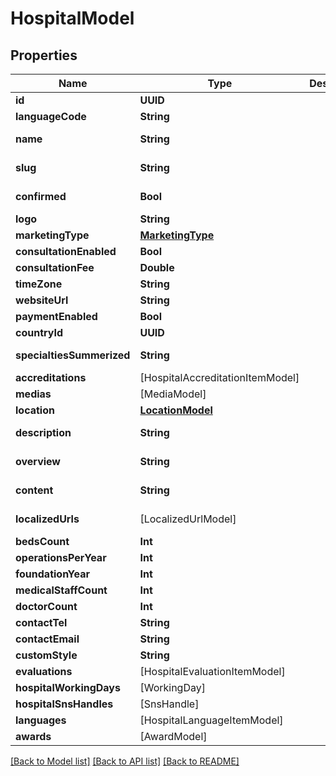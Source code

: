 # HospitalModel

## Properties
Name | Type | Description | Notes
------------ | ------------- | ------------- | -------------
**id** | **UUID** |  | [optional] 
**languageCode** | **String** |  | [optional] 
**name** | **String** |  | [optional] [readonly] 
**slug** | **String** |  | [optional] [readonly] 
**confirmed** | **Bool** |  | [optional] [readonly] 
**logo** | **String** |  | [optional] 
**marketingType** | [**MarketingType**](MarketingType.md) |  | [optional] 
**consultationEnabled** | **Bool** |  | [optional] 
**consultationFee** | **Double** |  | [optional] 
**timeZone** | **String** |  | [optional] 
**websiteUrl** | **String** |  | [optional] 
**paymentEnabled** | **Bool** |  | [optional] 
**countryId** | **UUID** |  | [optional] 
**specialtiesSummerized** | **String** |  | [optional] [readonly] 
**accreditations** | [HospitalAccreditationItemModel] |  | [optional] 
**medias** | [MediaModel] |  | [optional] 
**location** | [**LocationModel**](LocationModel.md) |  | [optional] 
**description** | **String** |  | [optional] [readonly] 
**overview** | **String** |  | [optional] [readonly] 
**content** | **String** |  | [optional] [readonly] 
**localizedUrls** | [LocalizedUrlModel] |  | [optional] [readonly] 
**bedsCount** | **Int** |  | [optional] 
**operationsPerYear** | **Int** |  | [optional] 
**foundationYear** | **Int** |  | [optional] 
**medicalStaffCount** | **Int** |  | [optional] 
**doctorCount** | **Int** |  | [optional] 
**contactTel** | **String** |  | [optional] 
**contactEmail** | **String** |  | [optional] 
**customStyle** | **String** |  | [optional] 
**evaluations** | [HospitalEvaluationItemModel] |  | [optional] 
**hospitalWorkingDays** | [WorkingDay] |  | [optional] 
**hospitalSnsHandles** | [SnsHandle] |  | [optional] 
**languages** | [HospitalLanguageItemModel] |  | [optional] 
**awards** | [AwardModel] |  | [optional] 

[[Back to Model list]](../README.md#documentation-for-models) [[Back to API list]](../README.md#documentation-for-api-endpoints) [[Back to README]](../README.md)


